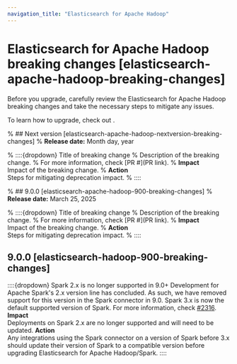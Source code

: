 ```yaml
---
navigation_title: "Elasticsearch for Apache Hadoop"
---
```


# Elasticsearch for Apache Hadoop breaking changes [elasticsearch-apache-hadoop-breaking-changes]
Before you upgrade, carefully review the Elasticsearch for Apache Hadoop breaking changes and take the necessary steps to mitigate any issues. 

To learn how to upgrade, check out <uprade docs>.

% ## Next version [elasticsearch-apache-hadoop-nextversion-breaking-changes]
% **Release date:** Month day, year

% ::::{dropdown} Title of breaking change 
% Description of the breaking change.
% For more information, check [PR #](PR link).
% **Impact**<br> Impact of the breaking change.
% **Action**<br> Steps for mitigating deprecation impact.
% ::::

% ## 9.0.0 [elasticsearch-apache-hadoop-900-breaking-changes]
% **Release date:** March 25, 2025

% ::::{dropdown} Title of breaking change 
% Description of the breaking change.
% For more information, check [PR #](PR link).
% **Impact**<br> Impact of the breaking change.
% **Action**<br> Steps for mitigating deprecation impact.
% ::::
## 9.0.0 [elasticsearch-hadoop-900-breaking-changes]
::::{dropdown} Spark 2.x is no longer supported in 9.0+
Development for Apache Spark's 2.x version line has concluded. As such, we have removed support for this version in the Spark connector in 9.0. Spark 3.x is now the default supported version of Spark. 
For more information, check [#2316](https://github.com/elastic/elasticsearch-hadoop/pull/2316).
**Impact**<br> Deployments on Spark 2.x are no longer supported and will need to be updated.
**Action**<br> Any integrations using the Spark connector on a version of Spark before 3.x should update their version of Spark to a compatible version before upgrading Elasticsearch for Apache Hadoop/Spark.
::::